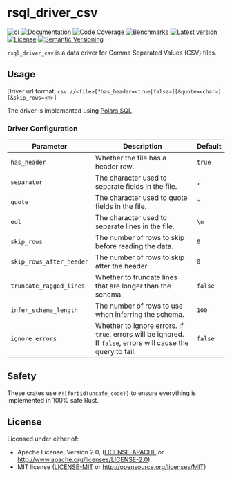 # rsql_driver_csv

[![ci](https://github.com/theseus-rs/rsql/actions/workflows/ci.yml/badge.svg?branch=main)](https://github.com/theseus-rs/rsql/actions/workflows/ci.yml)
[![Documentation](https://docs.rs/rsql_driver_csv/badge.svg)](https://docs.rs/rsql_driver_csv)
[![Code Coverage](https://codecov.io/gh/theseus-rs/rsql/branch/main/graph/badge.svg)](https://codecov.io/gh/theseus-rs/rsql)
[![Benchmarks](https://img.shields.io/badge/%F0%9F%90%B0_bencher-enabled-6ec241)](https://bencher.dev/perf/theseus-rs-rsql)
[![Latest version](https://img.shields.io/crates/v/rsql_driver_csv.svg)](https://crates.io/crates/rsql_driver_csv)
[![License](https://img.shields.io/crates/l/rsql_driver_csv)](https://github.com/theseus-rs/rsql#license)
[![Semantic Versioning](https://img.shields.io/badge/%E2%9A%99%EF%B8%8F_SemVer-2.0.0-blue)](https://semver.org/spec/v2.0.0.html)

`rsql_driver_csv` is a data driver for Comma Separated Values (CSV) files.

## Usage

Driver url format: `csv://<file>[?has_header=<true|false>][&quote=<char>][&skip_rows=<n>]`

The driver is implemented using [Polars SQL](https://docs.pola.rs/user-guide/sql).

### Driver Configuration

| Parameter                | Description                                                                                                   | Default |
|--------------------------|---------------------------------------------------------------------------------------------------------------|---------|
| `has_header`             | Whether the file has a header row.                                                                            | `true`  |
| `separator`              | The character used to separate fields in the file.                                                            | `,`     |
| `quote`                  | The character used to quote fields in the file.                                                               | `"`     |
| `eol`                    | The character used to separate lines in the file.                                                             | `\n`    |
| `skip_rows`              | The number of rows to skip before reading the data.                                                           | `0`     |
| `skip_rows_after_header` | The number of rows to skip after the header.                                                                  | `0`     |
| `truncate_ragged_lines`  | Whether to truncate lines that are longer than the schema.                                                    | `false` |
| `infer_schema_length`    | The number of rows to use when inferring the schema.                                                          | `100`   |
| `ignore_errors`          | Whether to ignore errors. If `true`, errors will be ignored. If `false`, errors will cause the query to fail. | `false` |

## Safety

These crates use `#![forbid(unsafe_code)]` to ensure everything is implemented in 100% safe Rust.

## License

Licensed under either of:

- Apache License, Version 2.0, ([LICENSE-APACHE](LICENSE-APACHE) or <http://www.apache.org/licenses/LICENSE-2.0>)
- MIT license ([LICENSE-MIT](LICENSE-MIT) or <http://opensource.org/licenses/MIT>)
